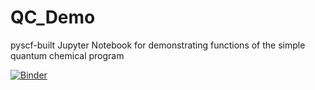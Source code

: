 # QC_Demo
pyscf-built Jupyter Notebook for demonstrating functions of the simple quantum chemical program

[![Binder](https://mybinder.org/badge_logo.svg)](https://mybinder.org/v2/gh/MariiaIvonina/QC_Demo/HEAD)
